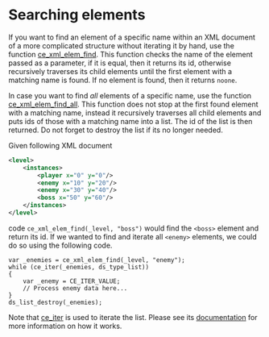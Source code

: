 # Searching elements
If you want to find an element of a specific name within an XML document of a more complicated structure without iterating it by hand, use the function [ce_xml_elem_find](./ce_xml_elem_find.html). This function checks the name of the element passed as a parameter, if it is equal, then it returns its id, otherwise recursively traverses its child elements until the first element with a matching name is found. If no element is found, then it returns `noone`.

In case you want to find *all* elements of a specific name, use the function [ce_xml_elem_find_all](./ce_xml_elem_find_all.html). This function does not stop at the first found element with a matching name, instead it recursively traverses all child elements and puts ids of those with a matching name into a list. The id of the list is then returned. Do not forget to destroy the list if its no longer needed.

Given following XML document

```xml
<level>
    <instances>
        <player x="0" y="0"/>
        <enemy x="10" y="20"/>
        <enemy x="30" y="40"/>
        <boss x="50" y="60"/>
    </instances>
</level>
```

code `ce_xml_elem_find(_level, "boss")` would find the `<boss>` element and return its id. If we wanted to find and iterate all `<enemy>` elements, we could do so using the following code.

```gml
var _enemies = ce_xml_elem_find(_level, "enemy");
while (ce_iter(_enemies, ds_type_list))
{
    var _enemy = CE_ITER_VALUE;
    // Process enemy data here...
}
ds_list_destroy(_enemies);
```

Note that [ce_iter](./ce_iter.html) is used to iterate the list. Please see its [documentation](./ce_iter.html) for more information on how it works.